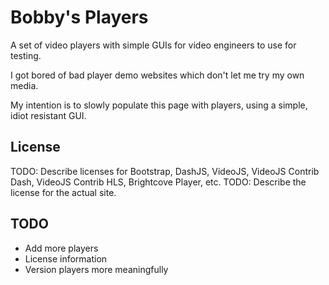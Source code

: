 # Bobby's Players

A set of video players with simple GUIs for video engineers to use for testing.

I got bored of bad player demo websites which don't let me try my own media.

My intention is to slowly populate this page with players, using a simple, idiot resistant GUI.

## License

TODO: Describe licenses for Bootstrap, DashJS, VideoJS, VideoJS Contrib Dash, VideoJS Contrib HLS, Brightcove Player, etc.
TODO: Describe the license for the actual site.

## TODO

* Add more players
* License information
* Version players more meaningfully
